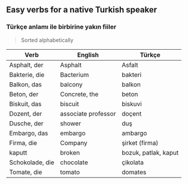 ## Easy verbs for a native Turkish speaker
### Türkçe anlamı ile birbirine yakın fiiler

> Sorted alphabetically

Verb | English | Türkçe
--- | --- | ---
Asphalt, der | Asphalt | Asfalt
Bakterie, die | Bacterium | bakteri
Balkon, das | balcony | balkon
Beton, der | Concrete, the | beton
Biskuit, das | biscuit | biskuvi
Dozent, der | associate professor | doçent
Dusche, der | shower | duş
Embargo, das | embargo | ambargo
Firma, die | Company | şirket (firma)
kaputt | broken | bozuk, patlak, kaput
Schokolade, die | chocolate | çikolata
Tomate, die | tomato | domates
